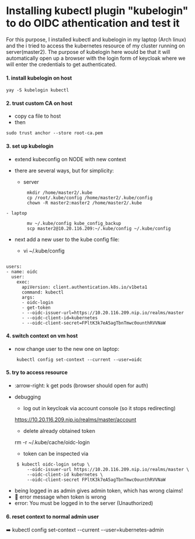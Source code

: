 # Installing kubectl plugin "kubelogin" to do OIDC athentication and test it

For this purpose, I installed kubectl and kubelogin in my laptop (Arch linux) and the i tried to access the kubernetes resource of my cluster running on server(master2). The purpose of kubelogin here would be that it will automatically open up a browser with the login form of keycloak where we will enter the credentials to get authenticated.


#### 1. install kubelogin on host

```
yay -S kubelogin kubectl
```

#### 2. trust custom CA on host

- copy ca file to host
- then

```
sudo trust anchor --store root-ca.pem
```

#### 3. set up kubelogin

- extend kubeconfig on NODE with new context

- there are several ways, but for simplicity:

    - server


```
        mkdir /home/master2/.kube
        cp /root/.kube/config /home/master2/.kube/config
        chown -R master2:master2 /home/master2/.kube
```

    - laptop
 
```
        mv ~/.kube/config kube_config_backup
        scp master2@10.20.116.209:~/.kube/config ~/.kube/config
 ```
 
- next add a new user to the kube config file:

  - vi ~/.kube/config

```

users:
- name: oidc
  user:
    exec:
      apiVersion: client.authentication.k8s.io/v1beta1
      command: kubectl
      args:
      - oidc-login
      - get-token
      - --oidc-issuer-url=https://10.20.116.209.nip.io/realms/master
      - --oidc-client-id=kubernetes
      - --oidc-client-secret=FPltK3k7eA5agTbnTmwc0ounthRVVNaW
```

#### 4. switch context on vm host

- now change user to the new one on laptop:

```
    kubectl config set-context --current --user=oidc
```

#### 5. try to access resource

- :arrow-right: k get pods
(browser should open for auth)

- debugging

   - log out in keycloak via account console (so it stops redirecting)
   
   https://10.20.116.209.nip.io/realms/master/account
    
   - delete already obtained token
	
	rm -r ~/.kube/cache/oidc-login
	
   - token can be inspected via

```
	$ kubectl oidc-login setup \
		--oidc-issuer-url https://10.20.116.209.nip.io/realms/master \
		--oidc-client-id kubernetes \
		--oidc-client-secret FPltK3k7eA5agTbnTmwc0ounthRVVNaW
```

- being logged in as admin gives admin token, which has wrong claims!
- :red_circle: error message when token is wrong
- 
	error: You must be logged in to the server (Unauthorized)

#### 6. reset context to normal admin user

:arrow_right: kubectl config set-context --current --user=kubernetes-admin
